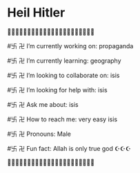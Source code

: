 <h1>Heil Hitler</h1>
🔻🔻🔻🔻🔻🔻🔻🔻🔻🔻🔻🔻🔻🔻🔻🔻🔻🔻🔻🔻🔻🔻
<p>#卐 卍 I’m currently working on: propaganda</p> 
<p>#卐 卍 I’m currently learning: geography</p>
<p>#卐 卍 I’m looking to collaborate on: isis</p>
<p>#卐 卍 I’m looking for help with: isis</p>
<p>#卐 卍 Ask me about: isis</p>
<p>#卐 卍 How to reach me: very easy isis</p>
<p>#卐 卍 Pronouns: Male</p>
<p>#卐 卍 Fun fact: Allah is only true god ☪☪☪</p>
🔻🔻🔻🔻🔻🔻🔻🔻🔻🔻🔻🔻🔻🔻🔻🔻🔻🔻🔻🔻🔻🔻

